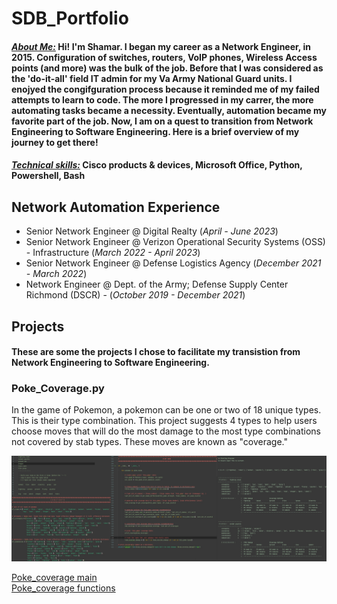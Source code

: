 # SDB_Portfolio

#### <ins>_About Me:_</ins>  Hi! I'm Shamar. I began my career as a Network Engineer, in 2015. Configuration of switches, routers, VoIP phones, Wireless Access points (and more) was the bulk of the job. Before that I was considered as the 'do-it-all' field IT admin for my Va Army National Guard units. I enojyed the congifguration process because it reminded me of my failed attempts to learn to code. The more I progressed in my carrer, the more automating tasks became a necessity. Eventually, automation became my favorite part of the job. Now, I am on a quest to transition from Network Engineering to Software Engineering. Here is a brief overview of my journey to get there!

#### <ins>_Technical skills:_</ins>  Cisco products & devices, Microsoft Office, Python, Powershell, Bash

## Network Automation Experience 
- Senior Network Engineer @ Digital Realty (_April - June 2023_)
- Senior Network Engineer @ Verizon Operational Security Systems (OSS) - Infrastructure (_March 2022 - April 2023_)
- Senior Network Engineer @ Defense Logistics Agency  (_December 2021 - March 2022_)
- Network Engineer @ Dept. of the Army; Defense Supply Center Richmond (DSCR) -  (_October 2019 - December 2021_)


## Projects
#### These are some the projects I chose to facilitate my transistion from Network Engineering to Software Engineering.

### Poke_Coverage.py

In the game of Pokemon, a pokemon can be one or two of 18 unique types. This is their type combination.
This project suggests 4 types to help users choose moves that will do the most damage to the most type combinations not covered by stab types. These moves are known as "coverage."

![Collage](/images/poke_coverage_collage.jpg)

[Poke_coverage main](poke_coverage_v6.py)    
[Poke_coverage functions](poke_functions_v6.py)
